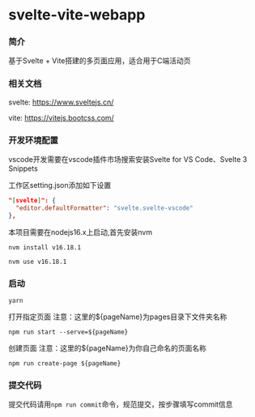 # svelte-vite-webapp

### 简介

基于Svelte + Vite搭建的多页面应用，适合用于C端活动页

### 相关文档

svelte: https://www.sveltejs.cn/

vite: https://vitejs.bootcss.com/

### 开发环境配置

vscode开发需要在vscode插件市场搜索安装Svelte for VS Code、Svelte 3 Snippets

工作区setting.json添加如下设置

``` json
"[svelte]": {
  "editor.defaultFormatter": "svelte.svelte-vscode"
},
```

本项目需要在nodejs16.x上启动,首先安装nvm

`nvm install v16.18.1`

`nvm use v16.18.1`

### 启动

`yarn`

打开指定页面 
注意：这里的${pageName}为pages目录下文件夹名称

`npm run start --serve=${pageName}`

创建页面 
注意：这里的${pageName}为你自己命名的页面名称

`npm run create-page ${pageName}`

### 提交代码

提交代码请用`npm run commit`命令，规范提交，按步骤填写commit信息